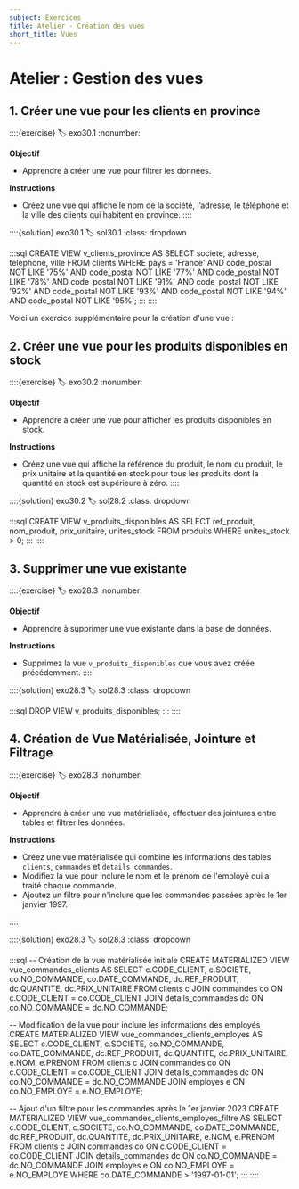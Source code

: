 ```yaml
---
subject: Exercices
title: Atelier - Création des vues
short_title: Vues
---
```


# Atelier : Gestion des vues

## 1. Créer une vue pour les clients en province
::::{exercise}
:label: exo30.1
:nonumber:

**Objectif**
- Apprendre à créer une vue pour filtrer les données.

**Instructions**
- Créez une vue qui affiche le nom de la société, l’adresse, le téléphone et la ville des clients qui habitent en province.
::::

::::{solution} exo30.1
:label: sol30.1
:class: dropdown

:::sql
CREATE VIEW v_clients_province AS
SELECT societe, adresse, telephone, ville
FROM clients
WHERE pays = 'France'
AND code_postal NOT LIKE '75%' 
AND code_postal NOT LIKE '77%'
AND code_postal NOT LIKE '78%' 
AND code_postal NOT LIKE '91%'
AND code_postal NOT LIKE '92%' 
AND code_postal NOT LIKE '93%'
AND code_postal NOT LIKE '94%' 
AND code_postal NOT LIKE '95%';
:::
::::

Voici un exercice supplémentaire pour la création d'une vue :

## 2. Créer une vue pour les produits disponibles en stock
::::{exercise}
:label: exo30.2
:nonumber:

**Objectif**
- Apprendre à créer une vue pour afficher les produits disponibles en stock.

**Instructions**
- Créez une vue qui affiche la référence du produit, le nom du produit, le prix unitaire et la quantité en stock pour tous les produits dont la quantité en stock est supérieure à zéro.
::::

::::{solution} exo30.2
:label: sol28.2
:class: dropdown

:::sql
CREATE VIEW v_produits_disponibles AS
SELECT ref_produit, nom_produit, prix_unitaire, unites_stock
FROM produits
WHERE unites_stock > 0;
:::
::::

## 3. Supprimer une vue existante
::::{exercise}
:label: exo28.3
:nonumber:

**Objectif**
- Apprendre à supprimer une vue existante dans la base de données.

**Instructions**
- Supprimez la vue `v_produits_disponibles` que vous avez créée précédemment.
::::

::::{solution} exo28.3
:label: sol28.3
:class: dropdown

:::sql
DROP VIEW v_produits_disponibles;
:::
::::

## 4. Création de Vue Matérialisée, Jointure et Filtrage
::::{exercise}
:label: exo28.3
:nonumber:

**Objectif**
- Apprendre à créer une vue matérialisée, effectuer des jointures entre tables et filtrer les données.

**Instructions**
- Créez une vue matérialisée qui combine les informations des tables `clients`, `commandes` et `details_commandes`.
- Modifiez la vue pour inclure le nom et le prénom de l'employé qui a traité chaque commande.
- Ajoutez un filtre pour n'inclure que les commandes passées après le 1er janvier 1997.

::::

::::{solution} exo28.3
:label: sol28.3
:class: dropdown

:::sql
-- Création de la vue matérialisée initiale
CREATE MATERIALIZED VIEW vue_commandes_clients AS
SELECT 
    c.CODE_CLIENT,
    c.SOCIETE,
    co.NO_COMMANDE,
    co.DATE_COMMANDE,
    dc.REF_PRODUIT,
    dc.QUANTITE,
    dc.PRIX_UNITAIRE
FROM 
    clients c
JOIN 
    commandes co ON c.CODE_CLIENT = co.CODE_CLIENT
JOIN 
    details_commandes dc ON co.NO_COMMANDE = dc.NO_COMMANDE;

-- Modification de la vue pour inclure les informations des employés
CREATE MATERIALIZED VIEW vue_commandes_clients_employes AS
SELECT 
    c.CODE_CLIENT,
    c.SOCIETE,
    co.NO_COMMANDE,
    co.DATE_COMMANDE,
    dc.REF_PRODUIT,
    dc.QUANTITE,
    dc.PRIX_UNITAIRE,
    e.NOM,
    e.PRENOM
FROM 
    clients c
JOIN 
    commandes co ON c.CODE_CLIENT = co.CODE_CLIENT
JOIN 
    details_commandes dc ON co.NO_COMMANDE = dc.NO_COMMANDE
JOIN 
    employes e ON co.NO_EMPLOYE = e.NO_EMPLOYE;

-- Ajout d'un filtre pour les commandes après le 1er janvier 2023
CREATE MATERIALIZED VIEW vue_commandes_clients_employes_filtre AS
SELECT 
    c.CODE_CLIENT,
    c.SOCIETE,
    co.NO_COMMANDE,
    co.DATE_COMMANDE,
    dc.REF_PRODUIT,
    dc.QUANTITE,
    dc.PRIX_UNITAIRE,
    e.NOM,
    e.PRENOM
FROM 
    clients c
JOIN 
    commandes co ON c.CODE_CLIENT = co.CODE_CLIENT
JOIN 
    details_commandes dc ON co.NO_COMMANDE = dc.NO_COMMANDE
JOIN 
    employes e ON co.NO_EMPLOYE = e.NO_EMPLOYE
WHERE 
    co.DATE_COMMANDE > '1997-01-01';
:::
::::